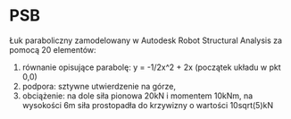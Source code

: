 # PSB
Łuk paraboliczny zamodelowany w Autodesk Robot Structural Analysis za pomocą 20 elementów:
1) równanie opisujące parabolę: y = -1/2x^2 + 2x (początek układu w pkt 0,0)
2) podpora: sztywne utwierdzenie na górze, 
3) obciążenie:
na dole siła pionowa 20kN i momentem 10kNm,
na wysokości 6m siła prostopadła do krzywizny o wartości 10sqrt(5)kN

